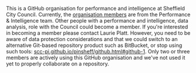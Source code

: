 This is a GitHub organisation for performance and intelligence at Sheffield City Council. Currently, the [organisation members](https://github.com/orgs/scc-pi/people) are from the Performance & Intelligence team. Other people with a performance and intelligence, data analysis, role with the Council could become a member. If you're interested in becoming a member please contact Laurie Platt. However, you need to be aware of data protection considerations and that we could switch to an alternative Git-based repository product such as BitBucket, or stop using such tools: [scc-pi.github.io/pinsheff/github.html#github-1](https://scc-pi.github.io/pinsheff/github.html#github-1). Only two or three members are actively using this GitHub organisation and we've not used it yet to properly collaborate on a repository.
